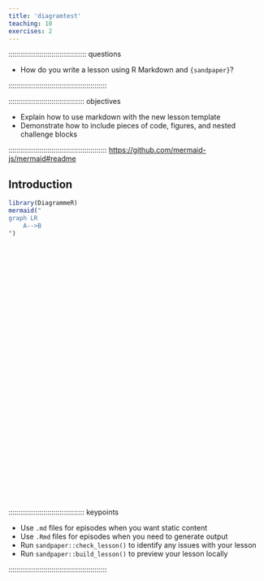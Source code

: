 ```yaml
---
title: 'diagramtest'
teaching: 10
exercises: 2
---
```


:::::::::::::::::::::::::::::::::::::: questions 

- How do you write a lesson using R Markdown and `{sandpaper}`?

::::::::::::::::::::::::::::::::::::::::::::::::

::::::::::::::::::::::::::::::::::::: objectives

- Explain how to use markdown with the new lesson template
- Demonstrate how to include pieces of code, figures, and nested challenge blocks

::::::::::::::::::::::::::::::::::::::::::::::::
https://github.com/mermaid-js/mermaid#readme
## Introduction

``` r
library(DiagrammeR)
mermaid("
graph LR
    A-->B
")
```

<!--html_preserve--><div class="DiagrammeR html-widget html-fill-item" id="htmlwidget-3a55d261d0e5cacbe0ed" style="width:504px;height:504px;"></div>
<script type="application/json" data-for="htmlwidget-3a55d261d0e5cacbe0ed">{"x":{"diagram":"\ngraph LR\n    A-->B\n"},"evals":[],"jsHooks":[]}</script><!--/html_preserve-->

::::::::::::::::::::::::::::::::::::: keypoints 

- Use `.md` files for episodes when you want static content
- Use `.Rmd` files for episodes when you need to generate output
- Run `sandpaper::check_lesson()` to identify any issues with your lesson
- Run `sandpaper::build_lesson()` to preview your lesson locally

::::::::::::::::::::::::::::::::::::::::::::::::

